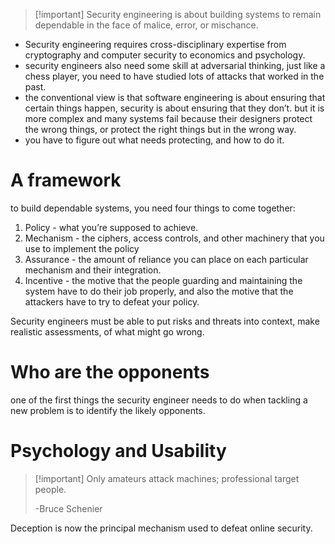   

> [!important] Security engineering is about building systems to remain dependable in the face of malice, error, or mischance.

- Security engineering requires cross-disciplinary expertise from cryptography and computer security to economics and psychology.
- security engineers also need some skill at adversarial thinking, just like a chess player, you need to have studied lots of attacks that worked in the past.
- the conventional view is that software engineering is about ensuring that certain things happen, security is about ensuring that they don’t. but it is more complex and many systems fail because their designers protect the wrong things, or protect the right things but in the wrong way.
- you have to figure out what needs protecting, and how to do it.

  

# A framework

  

to build dependable systems, you need four things to come together:

1. Policy - what you’re supposed to achieve.
2. Mechanism - the ciphers, access controls, and other machinery that you use to implement the policy
3. Assurance - the amount of reliance you can place on each particular mechanism and their integration.
4. Incentive - the motive that the people guarding and maintaining the system have to do their job properly, and also the motive that the attackers have to try to defeat your policy.

  

Security engineers must be able to put risks and threats into context, make realistic assessments, of what might go wrong.

  

# Who are the opponents

  

one of the first things the security engineer needs to do when tackling a new problem is to identify the likely opponents.

  

# Psychology and Usability

> [!important] Only amateurs attack machines; professional target people.
> 
> -Bruce Schenier

  

Deception is now the principal mechanism used to defeat online security.